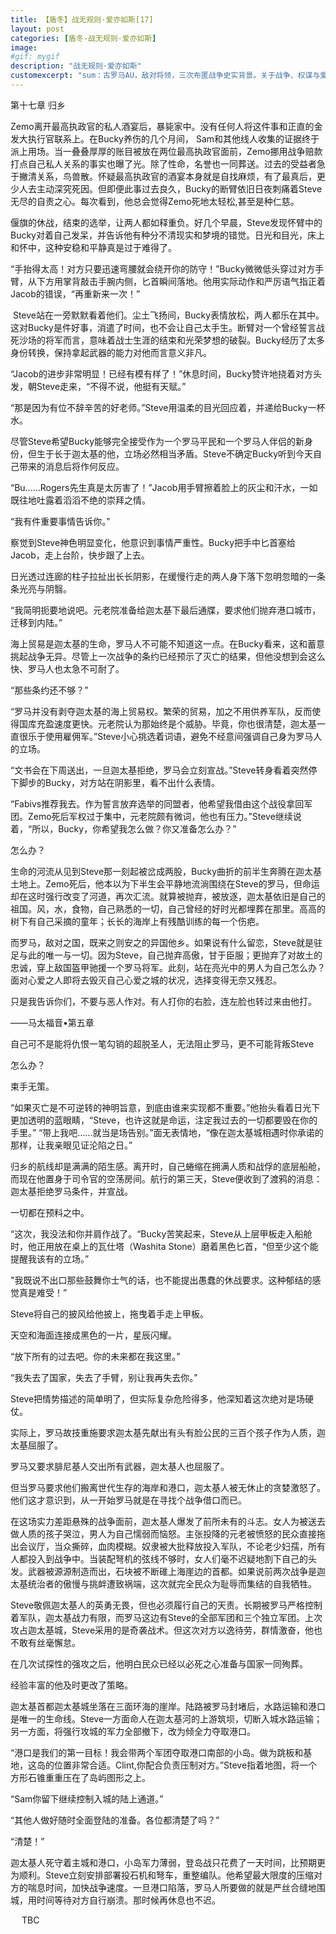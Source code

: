 ```yaml
---
title: 【盾冬】战无规则·爱亦如斯[17]
layout: post
categories: [盾冬-战无规则·爱亦如斯]
image:
#gif: mygif
description: "战无规则·爱亦如斯"
customexcerpt: "sum：古罗马AU，敌对将领，三次布匿战争史实背景。关于战争、权谋与爱。个别章节含有限制级内容，请注意。"
---
```


第十七章 归乡

Zemo离开最高执政官的私人酒宴后，暴毙家中。没有任何人将这件事和正直的金发大执行官联系上。在Bucky养伤的几个月间， Sam和其他线人收集的证据终于派上用场。当一叠叠厚厚的账目被放在两位最高执政官面前，Zemo挪用战争赔款打点自己私人关系的事实也曝了光。除了性命，名誉也一同葬送。过去的受益者急于撇清关系，鸟兽散。怀疑最高执政官的酒宴本身就是自找麻烦，有了最真后，更少人去主动深究死因。但即便此事过去良久，Bucky的断臂依旧日夜刺痛着Steve无尽的自责之心。每次看到，他总会觉得Zemo死地太轻松,甚至是种仁慈。

偃旗的休战，结束的选举，让两人都如释重负。好几个早晨，Steve发现怀臂中的Bucky对着自己发呆，并告诉他有种分不清现实和梦境的错觉。日光和目光，床上和怀中，这种安稳和平静真是过于难得了。


“手抬得太高！对方只要迅速弯腰就会绕开你的防守！”Bucky微微低头穿过对方手臂，从下方用掌背敲击手腕内侧，匕首瞬间落地。他用实际动作和严厉语气指正着Jacob的错误，“再重新来一次！”

 Steve站在一旁默默看着他们。尘土飞扬间，Bucky表情放松，两人都乐在其中。这对Bucky是件好事，消遣了时间，也不会让自己太手生。断臂对一个曾经誓言战死沙场的将军而言，意味着战士生涯的结束和光荣梦想的破裂。Bucky经历了太多身份转换，保持拿起武器的能力对他而言意义非凡。

“Jacob的进步非常明显！已经有模有样了！”休息时间，Bucky赞许地挠着对方头发，朝Steve走来，“不得不说，他挺有天赋。”

“那是因为有位不辞辛苦的好老师。”Steve用温柔的目光回应着，并递给Bucky一杯水。

尽管Steve希望Bucky能够完全接受作为一个罗马平民和一个罗马人伴侣的新身份，但生于长于迦太基的他，立场必然相当矛盾。Steve不确定Bucky听到今天自己带来的消息后将作何反应。

“Bu……Rogers先生真是太厉害了！”Jacob用手臂擦着脸上的灰尘和汗水，一如既往地吐露着滔滔不绝的崇拜之情。

“我有件重要事情告诉你。”

察觉到Steve神色明显变化，他意识到事情严重性。Bucky把手中匕首塞给Jacob，走上台阶，快步跟了上去。

日光透过连廊的柱子拉扯出长长阴影，在缓慢行走的两人身下落下忽明忽暗的一条条光亮与阴翳。

“我简明扼要地说吧。元老院准备给迦太基下最后通牒，要求他们抛弃港口城市，迁移到内陆。”

海上贸易是迦太基的生命，罗马人不可能不知道这一点。在Bucky看来，这和蓄意挑起战争无异。尽管上一次战争的条约已经预示了灭亡的结果，但他没想到会这么快、罗马人也太急不可耐了。

“那些条约还不够？”

“罗马并没有剥夺迦太基的海上贸易权。繁荣的贸易，加之不用供养军队，反而使得国库充盈速度更快。元老院认为那始终是个威胁。毕竟，你也很清楚，迦太基一直很乐于使用雇佣军。”Steve小心挑选着词语，避免不经意间强调自己身为罗马人的立场。

“文书会在下周送出，一旦迦太基拒绝，罗马会立刻宣战。”Steve转身看着突然停下脚步的Bucky，对方站在阴影里，看不出什么表情。

“Fabivs推荐我去。作为誓言放弃选举的同盟者，他希望我借由这个战役拿回军团。Zemo死后军权过于集中，元老院颇有微词，他也有压力。”Steve继续说着，“所以，Bucky，你希望我怎么做？你又准备怎么办？”

怎么办？

生命的河流从见到Steve那一刻起被岔成两股，Bucky曲折的前半生奔腾在迦太基土地上。Zemo死后，他本以为下半生会平静地流淌围绕在Steve的罗马，但命运却在这时强行改变了河道，再次汇流。就算被抛弃，被放逐，迦太基依旧是自己的祖国。风，水，食物，自己熟悉的一切，自己曾经的好时光都埋葬在那里。高高的树下有自己采摘的童年；长长的海岸上有残酷训练的每一个伤疤。

而罗马，敌对之国，既来之则安之的异国他乡。如果说有什么留恋，Steve就是驻足与此的唯一与一切。因为Steve，自己抛弃高傲，甘于臣服；更抛弃了对故土的忠诚，穿上敌国盔甲驰援一个罗马将军。此刻，站在亮光中的男人为自己怎么办？面对心爱之人即将去毁灭自己心爱之城的状况，选择变得无奈又残忍。

只是我告诉你们，不要与恶人作对。有人打你的右脸，连左脸也转过来由他打。

——马太福音•第五章



自己可不是能将仇恨一笔勾销的超脱圣人，无法阻止罗马，更不可能背叛Steve

怎么办？

束手无策。

“如果灭亡是不可逆转的神明旨意，到底由谁来实现都不重要。”他抬头看着日光下更加透明的蓝眼睛，“Steve，也许这就是命运，注定我过去的一切都要毁在你的手里。”
“带上我吧……就当是场告别。”面无表情地，“像在迦太基城相遇时你承诺的那样，让我亲眼见证沦陷之日。”

归乡的航线却是满满的陌生感。离开时，自己蜷缩在拥满人质和战俘的底层船舱，而现在他置身于司令官的空荡房间。航行的第三天，Steve便收到了渡鸦的消息：迦太基拒绝罗马条件，并宣战。

一切都在预料之中。

“这次，我没法和你并肩作战了。“Bucky苦笑起来，Steve从上层甲板走入船舱时，他正用放在桌上的瓦仕塔（Washita Stone）磨着黑色匕首，“但至少这个能提醒我该有的立场。”

"我既说不出口那些鼓舞你士气的话，也不能提出愚蠢的休战要求。这种郁结的感觉真是难受！”

Steve将自己的披风给他披上，拖曳着手走上甲板。

天空和海面连接成黑色的一片，星辰闪耀。

“放下所有的过去吧。你的未来都在我这里。”

“我失去了国家，失去了手臂，别让我再失去你。”

Steve把情势描述的简单明了，但实际复杂危险得多，他深知着这次绝对是场硬仗。

实际上，罗马故技重施要求迦太基先献出有头有脸公民的三百个孩子作为人质，迦太基屈服了。

罗马又要求腓尼基人交出所有武器，迦太基人也屈服了。

但当罗马要求他们搬离世代生存的海岸和港口，迦太基人被无休止的贪婪激怒了。他们这才意识到，从一开始罗马就是在寻找个战争借口而已。

在这场实力差距悬殊的战争面前，迦太基人爆发了前所未有的斗志。女人为被送去做人质的孩子哭泣，男人为自己懦弱而恼怒。主张投降的元老被愤怒的民众直接拖出会议厅，当众撕碎，血肉模糊。奴隶被大批释放投入军队，不论老少妇孺，所有人都投入到战争中。当装配弩机的弦线不够时，女人们毫不迟疑地割下自己的头发。武器被源源制造而出，石块被不断碓上海崖边的首都。如果说前两次战争是迦太基统治者的傲慢与挑衅遭致祸端，这次就完全民众为耻辱而集结的自我牺牲。

Steve敬佩迦太基人的英勇无畏，但也必须履行自己的天责。长期被罗马严格控制着军队，迦太基战力有限，而罗马这边有Steve的全部军团和三个独立军团。上次攻占迦太基城，Steve采用的是奇袭战术。但这次对方以逸待劳，群情激奋，他也不敢有丝毫懈怠。

在几次试探性的强攻之后，他明白民众已经以必死之心准备与国家一同殉葬。

经验丰富的他及时更改了策略。

迦太基首都迦太基城坐落在三面环海的崖岸。陆路被罗马封堵后，水路运输和港口是唯一的生命线。Steve一方面命人在迦太基河的上游筑坝，切断入城水路运输；另一方面，将强行攻城的军力全部撤下，改为倾全力夺取港口。

“港口是我们的第一目标！我会带两个军团夺取港口南部的小岛。做为跳板和基地，这岛的位置非常合适。Clint,你配合负责压制对方。”Steve指着地图，将一个方形石锥重重压在了岛屿图形之上。

“Sam你留下继续控制入城的陆上通道。”

“其他人做好随时全面登陆的准备。各位都清楚了吗？”

“清楚！”

迦太基人死守着主城和港口，小岛军力薄弱，登岛战只花费了一天时间，比预期更为顺利。Steve立刻安排部署投石机和弩车，重整编队。他希望最大限度的压缩对方的喘息时间，加快战争速度。一旦港口陷落，罗马人所要做的就是严丝合缝地围城，用时间等待对方自行崩溃。那时候再休息也不迟。

 
TBC
